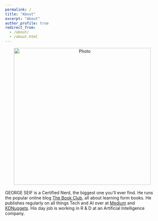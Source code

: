 ```yaml
---
permalink: /
title: "About"
excerpt: "About"
author_profile: true
redirect_from: 
  - /about/
  - /about.html
---
```


<p align="center">
  <img src="https://GeorgeSeif.github.io/files/360.jpg" alt="Photo" style="width: 450px;"/> 
</p>
 
GEORGE SEIF is a Certified Nerd, the biggest one you'll ever find. He runs the popular online blog [The Book Club](https://medium.com/@thebookclub56), all about learning form books. He publishes regularly on all things Tech and AI over at [Medium](https://medium.com/@george.seif94) and [KDNuggets](https://www.kdnuggets.com/?s=George+Seif). His day job is working in R & D at an Artificial Intelligence company.
